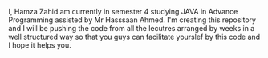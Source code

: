 I, Hamza Zahid am currently in semester 4 studying JAVA in Advance Programming assisted by Mr Hasssaan Ahmed. I'm creating this repository and I will be pushing the code from all the lecutres arranged by weeks in a well structured way so that you guys can facilitate yourslef by this code and I hope it helps you.
